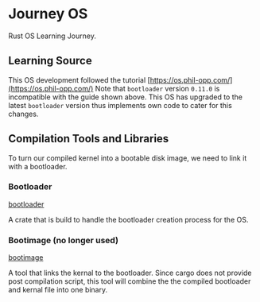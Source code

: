 # Journey OS

Rust OS Learning Journey.

## Learning Source

This OS development followed the tutorial [https://os.phil-opp.com/](https://os.phil-opp.com/)
Note that `bootloader` version `0.11.0` is incompatible with the guide shown above.
This OS has upgraded to the latest `bootloader` version thus implements own code to cater for this changes.

## Compilation Tools and Libraries

To turn our compiled kernel into a bootable disk image, we need to link it with a bootloader.

### Bootloader

[bootloader](https://github.com/rust-osdev/bootloader)

A crate that is build to handle the bootloader creation process for the OS.

### Bootimage (no longer used)

[bootimage](https://github.com/rust-osdev/bootimage)

A tool that links the kernal to the bootloader. Since cargo does not provide post compilation script, this tool will combine the the compiled bootloader and kernal file into one binary.
